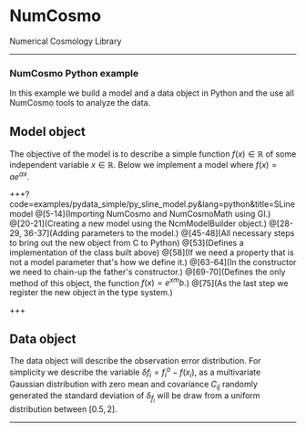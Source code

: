 # NumCosmo 

Numerical Cosmology Library

---

### NumCosmo Python example

In this example we build a model and a data object in Python and the use all NumCosmo
tools to analyze the data.

## Model object

The objective of the model is to describe a simple function $f(x) \in \mathbb{R}$ of some 
independent variable $x \in \mathbb{R}$. Below we implement a model where $f(x) = a e^{\alpha x}$.

+++?code=examples/pydata_simple/py_sline_model.py&lang=python&title=SLine model
@[5-14](Importing NumCosmo and NumCosmoMath using GI.)
@[20-21](Creating a new model using the NcmModelBuilder object.)
@[28-29, 36-37](Adding parameters to the model.)
@[45-48](All necessary steps to bring out the new object from C to Python)
@[53](Defines a implementation of the class built above)
@[58](If we need a property that is not a model parameter that's how we define it.)
@[63-64](In the constructor we need to chain-up the father's constructor.)
@[69-70](Defines the only method of this object, the function $f(x) = e^{x m}b.$)
@[75](As the last step we register the new object in the type system.)

+++

## Data object

The data object will describe the observation error distribution. For simplicity we describe 
the variable $\delta f_i = f^o_i - f(x_i),$ as a multivariate Gaussian distribution with zero 
mean and covariance $C_{ij}$ randomly generated the standard deviation of $\delta_ f_i$ will 
be draw from a uniform distribution between $[0.5, 2]$.

---



